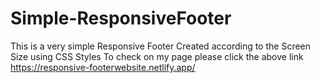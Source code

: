 # Simple-ResponsiveFooter
This is a very simple Responsive Footer Created according to the Screen Size using CSS Styles
To check on my page please click the above link
https://responsive-footerwebsite.netlify.app/
